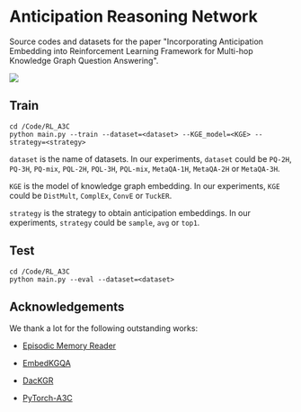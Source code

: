 # Anticipation Reasoning Network

Source codes and datasets for the paper "Incorporating Anticipation Embedding into Reinforcement Learning Framework for Multi-hop Knowledge Graph Question Answering".

![](/Volumes/Hai/code_full/RL_KEQA_release/model_overview.png)

## Train

```
cd /Code/RL_A3C
python main.py --train --dataset=<dataset> --KGE_model=<KGE> --strategy=<strategy>
```

`dataset` is the name of datasets. In our experiments, `dataset` could be `PQ-2H`, `PQ-3H`, `PQ-mix`, `PQL-2H`, `PQL-3H`, `PQL-mix`, `MetaQA-1H`, `MetaQA-2H` or `MetaQA-3H`.

`KGE` is the model of knowledge graph embedding. In our experiments, `KGE` could be `DistMult`, `ComplEx`, `ConvE` or `TuckER`.

`strategy` is the strategy to obtain anticipation embeddings. In our experiments, `strategy` could be `sample`, `avg` or `top1`.

## Test

```
cd /Code/RL_A3C
python main.py --eval --dataset=<dataset>
```

 ## Acknowledgements

We thank a lot for the following outstanding works:

- [Episodic Memory Reader](https://github.com/h19920918/emr)

- [EmbedKGQA](https://github.com/malllabiisc/EmbedKGQA)

- [DacKGR](https://github.com/THU-KEG/DacKGR)

- [PyTorch-A3C](https://github.com/ikostrikov/pytorch-a3c)

  

  

